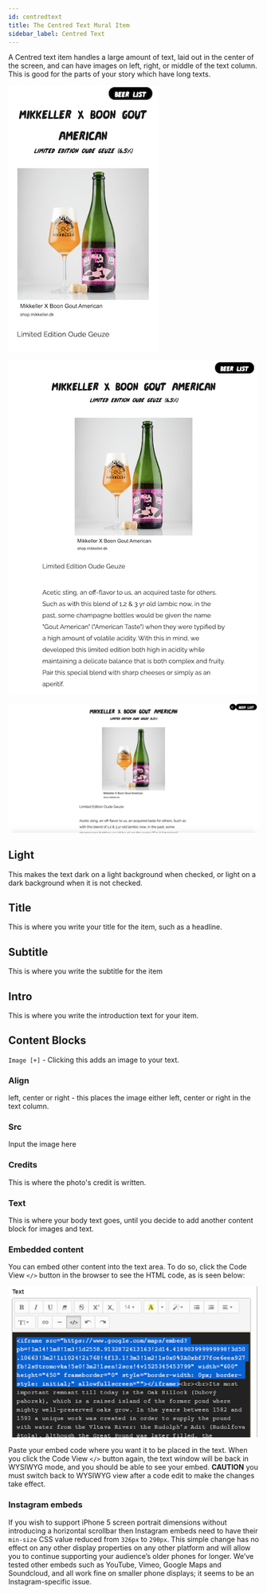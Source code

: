 ```yaml
---
id: centredtext
title: The Centred Text Mural Item
sidebar_label: Centred Text
---
```


A Centred text item handles a large amount of text, laid out in the center of the screen, and can have images on left, right, or middle of the text column. This is good for the parts of your story which have long texts.

![Mural's Centred Text item on phone](./assets/output/CentredText-phone.png "Mural's Centred Text item on phone")

![Mural's Centred Text item on tablet](./assets/output/CentredText-tablet.png "Mural's Centred Text item on tablet")

![Mural's Centred Text item on desktop](./assets/output/CentredText-desktop.png "Mural's Centred Text item on desktop")

## Light

This makes the text dark on a light background when checked, or light on a dark background when it is not checked.

## Title

This is where you write your title for the item, such as a headline.

## Subtitle

This is where you write the subtitle for the item

## Intro

This is where you write the introduction text for your item.

## Content Blocks

`Image [+]` - Clicking this adds an image to your text.

### Align

left, center or right - this places the image either left, center or right in the text column.

### Src

Input the image here

### Credits

This is where the photo's credit is written.

### Text

This is where your body text goes, until you decide to add another content block for images and text.

### Embedded content

You can embed other content into the text area. To do so, click the Code View `</>` button in the browser to see the HTML code, as is seen below:

![alt text](./assets/centredtext_embed.png "Google maps embed iframe")

Paste your embed code where you want it to be placed in the text. When you click the Code View `</>` button again, the text window will be back in WYSIWYG mode, and you should be able to see your embed. **CAUTION** you must switch back to WYSIWYG view after a code edit to make the changes take effect.

### Instagram embeds

If you wish to support iPhone 5 screen portrait dimensions without introducing a horizontal scrollbar then Instagram embeds need to have their `min-size` CSS value reduced from `326px` to `290px`. This simple change has no effect on any other display properties on any other platform and will allow you to continue supporting your audience’s older phones for longer. We’ve tested other embeds such as YouTube, Vimeo, Google Maps and Soundcloud, and all work fine on smaller phone displays; it seems to be an Instagram-specific issue.

